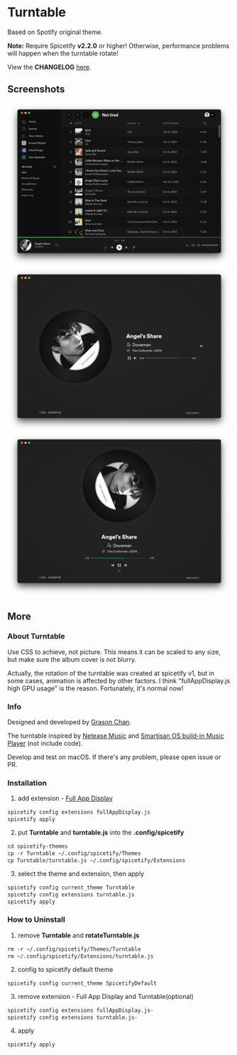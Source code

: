 # Turntable

Based on Spotify original theme.

**Note:** Require Spicetify **v2.2.0** or higher! Otherwise, performance problems will happen when the turntable rotate!

View the **CHANGELOG** [here](https://github.com/grasonchan/spotify-spice/blob/master/CHANGELOG.md).

## Screenshots

<div align="center">
  <img src="screenshots/turntable.png" alt="turntable">
</div>
<div align="center">
  <img src="screenshots/fad.png" alt="full app display">
</div>
<div align="center">
  <img src="screenshots/fad_vertical.png" alt="full app display - vertical mode">
</div>

## More

### About Turntable

Use CSS to achieve, not picture. This means it can be scaled to any size, but make sure the album cover is not blurry.

Actually, the rotation of the turntable was created at spicetify v1, but in some cases, animation is affected by other factors. I think "fullAppDisplay.js high GPU usage" is the reason. Fortunately, it's normal now!

### Info

Designed and developed by [Grason Chan](https://github.com/grasonchan).

The turntable inspired by [Netease Music](https://music.163.com) and [Smartisan OS build-in Music Player](https://www.smartisan.com/os/#/beauty) (not include code).

Develop and test on macOS. If there's any problem, please open issue or PR.

### Installation

1. add extension - [Full App Display](https://github.com/khanhas/spicetify-cli/wiki/Extensions#full-app-display)

```shell
spicetify config extensions fullAppDisplay.js
spicetify apply
```

2. put **Turntable** and **turntable.js** into the **.config/spicetify**

```shell
cd spicetify-themes
cp -r Turntable ~/.config/spicetify/Themes
cp Turntable/turntable.js ~/.config/spicetify/Extensions
```

3. select the theme and extension, then apply

```shell
spicetify config current_theme Turntable
spicetify config extensions turntable.js
spicetify apply
```

### How to Uninstall

1. remove **Turntable** and **rotateTurntable.js**

```shell
rm -r ~/.config/spicetify/Themes/Turntable
rm ~/.config/spicetify/Extensions/turntable.js
```

2. config to spicetify default theme

```shell
spicetify config current_theme SpicetifyDefault
```

3. remove extension - Full App Display and Turntable(optional)

```shell
spicetify config extensions fullAppDisplay.js-
spicetify config extensions turntable.js-
```

4. apply

```shell
spicetify apply
```
